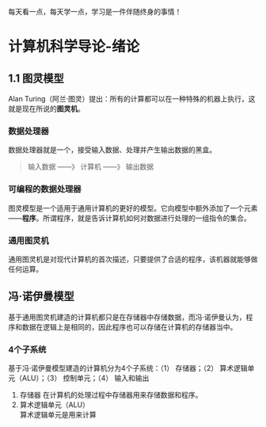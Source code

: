 每天看一点，每天学一点，学习是一件伴随终身的事情！
# 计算机科学导论-绪论
## 1.1 图灵模型
Alan Turing（阿兰·图灵）提出：所有的计算都可以在一种特殊的机器上执行，这就是现在所说的**图灵机**。
### 数据处理器
数据处理器就是一个，接受输入数据、处理并产生输出数据的黑盒。   
> 输入数据 ——》 计算机 ——》 输出数据

### 可编程的数据处理器
图灵模型是一个适用于通用计算机的更好的模型。它向模型中额外添加了一个元素——**程序**。所谓程序，就是告诉计算机如何对数据进行处理的一组指令的集合。   
### 通用图灵机
通用图灵机是对现代计算机的首次描述，只要提供了合适的程序，该机器就能够做任何运算。   
## 冯·诺伊曼模型
基于通用图灵机建造的计算机都只是在存储器中存储数据，而冯·诺伊曼认为，程序和数据在逻辑上是相同的，因此程序也可以存储在计算机的存储器当中。
### 4个子系统
基于冯·诺伊曼模型建造的计算机分为4个子系统：（1） 存储器；（2） 算术逻辑单元（ALU）；（3） 控制单元；（4） 输入和输出   
1. 存储器
在计算机的处理过程中存储器用来存储数据和程序。
2. 算术逻辑单元（ALU）   
算术逻辑单元是用来计算